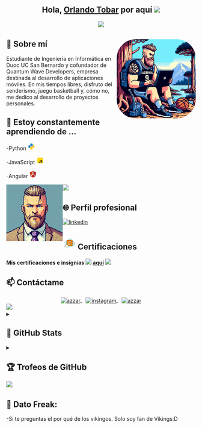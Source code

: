 <div align = "center">
<h2>Hola, <a href="https://github.com/Ragnaars">Orlando Tobar<a> por aquí <img src="https://github.com/abdoachhoubi/abdoachhoubi/blob/main/gifs/Hi.gif" width="30"></h2>
  <img src="https://user-images.githubusercontent.com/73097560/115834477-dbab4500-a447-11eb-908a-139a6edaec5c.gif">


<!--
**Ragnaars/Ragnaars** is a ✨ _special_ ✨ repository because its `README.md` (this file) appears on your GitHub profile.

Here are some ideas to get you started:

- 🔭 I’m currently working on ...

- 👯 I’m looking to collaborate on ...
-  I’m looking for help with ...
- 💬 Ask me about ...
- 📫 How to reach me: ...
- 😄 Pronouns: ...
- ⚡ Fun fact: ...
-->
</div>
<img align="right" width=210px alt="Viking" src="https://github.com/Ragnaars/Ragnaars/blob/main/RagnarO.jpeg" style="border-radius: 50px">


## 👀 Sobre mí

Estudiante de Ingeniería en Informática en Duoc UC San Bernardo y cofundador de Quantum Wave Developers, empresa destinada al desarrollo de aplicaciones móviles. En mis tiempos libres, disfruto del senderismo, juego basketball y, cómo no, me dedico al desarrollo de proyectos personales.

## 🌱 Estoy constantemente aprendiendo de ...

<p>-Python <img src = "https://github.com/Ragnaars/Ragnaars/blob/main/py.png" width = "20px" ></img></p> 
<p>-JavaScript <img src = "https://github.com/Ragnaars/Ragnaars/blob/main/js.png" width = "20px"></img></p>
<p>-Angular <img src = "https://github.com/Ragnaars/Ragnaars/blob/main/ng.png" width = "20px"></img></p>



  <img src="https://user-images.githubusercontent.com/73097560/115834477-dbab4500-a447-11eb-908a-139a6edaec5c.gif">

<img align="left" width=150px alt="Viking" src="https://github.com/Ragnaars/Ragnaars/blob/main/rangarElegante.jpeg" />

## 🌐 Perfil profesional

<a href="https://www.linkedin.com/in/orlandotobardiaz/" target="_blank">
<img height = "30" src="https://img.shields.io/badge/linkedin-%2300acee.svg?color=405DE6&style=for-the-badge&logo=linkedin&logoColor=white" alt="linkedin" />
</a>

## <img src = "https://github.com/Ragnaars/Ragnaars/blob/main/credly.png" width = "35px"></img>  Certificaciones

<h4>
  Mis certificaciones e insignias  
  <img src = "https://www.gifsanimados.org/data/media/111/flecha-imagen-animada-0032.gif" width = "40px"></img>
  <a href = "https://www.credly.com/users/orlando-jafet-tobar-diaz/badges">aquí</a> 
  <img src = "https://www.gifsanimados.org/data/media/111/flecha-imagen-animada-0044.gif" width = "40px"></img> 
</h4>  

## 📫 Contáctame

  

<div style="display: flex; flex-wrap: wrap; justify-content: center; align-items: center;">
  <div class = "row">
      <a href="mailto:orlandoechoes@gmail.com" target="blank" style="margin: 5px;">
    <img align="center" src="https://img.shields.io/badge/gmail-EA4335.svg?style=for-the-badge&logo=gmail&logoColor=white" alt="azzar" height="30"/>
  </a>

  <a href="https://www.instagram.com/ragnaarson/" target="_blank" style="margin: 5px;">
    <img align="center" src="https://img.shields.io/badge/instagram-%ff5851db.svg?color=C13584&style=for-the-badge&logo=instagram&logoColor=white" height="30" alt="instagram" />
  </a>

  <a href="https://www.facebook.com/orlando.tobardiaz/" target="blank" style="margin: 5px;">
    <img align="center" src="https://img.shields.io/badge/facebook-4267B2.svg?style=for-the-badge&logo=facebook&logoColor=white" alt="azzar" height="30"/>
  </a>
  </div>
  
</div>



<img src="https://user-images.githubusercontent.com/73097560/115834477-dbab4500-a447-11eb-908a-139a6edaec5c.gif">


<details> 
  <summary> <h2> 🚀 GitHub Stats </h2></summary>
  <div>
  <samp>
    <h2 align="center"> Estadísticas de Github  </h2>
      <br/>
    <details open>
  <summary><h3> 🛠️ Top lenguajes</h3></summary>
            <p align="center">
        <a href="https://github.com/Ragnaars/">
          <img src="https://github-readme-stats.vercel.app/api/top-langs/?username=Ragnaars&langs_count=6&theme=gruvbox&layout=compact&hide_border=true"
          alt="1999AZZAR :: overall Top Langs " /></a>
      </p>
        <p align="center">
          <a href="https://github.com/Ragnaars/">
          <img width="45%" src="https://github-profile-summary-cards.vercel.app/api/cards/repos-per-language?username=Ragnaars&theme=gruvbox&layout=compact&hide_border=true"
          alt="1999AZZAR :: Top Langs by repo" />
          <img width="45%" src="https://github-profile-summary-cards.vercel.app/api/cards/most-commit-language?username=Ragnaars&theme=gruvbox&layout=compact&hide_border=true"
          alt="1999AZZAR :: Top Langs by commit" />
          </a>
        </p>
</details>
    <details open>
  <summary><h3>📈 Estadística</h3></summary>
        <p align="center">
          <a href="https://github.com/Ragnaars/">
          <img width="49.5%" src="https://github-readme-stats.vercel.app/api?username=Ragnaars&show_icons=true&theme=gruvbox&hide_border=true" />
          <img width="49.5%" src="https://github-readme-streak-stats.herokuapp.com/?user=Ragnaars&theme=gruvbox&hide_border=true" />
          </a>
       </p>
     <br>
     </samp>
  </div>    
</details>

<details> 
  <summary> <h2>🏆 Trofeos de GitHub </h2></summary>
  <img src = "https://github-profile-trophy.vercel.app/?username=Ragnaars&theme=onedark&no-frame=true&no-bg=false&margin-w=4"></img>
</details>

  <img src="https://user-images.githubusercontent.com/73097560/115834477-dbab4500-a447-11eb-908a-139a6edaec5c.gif">

  

## 🤔 Dato Freak: 
-Si te preguntas el por qué de los vikingos. Solo soy fan de Vikings:D





 




